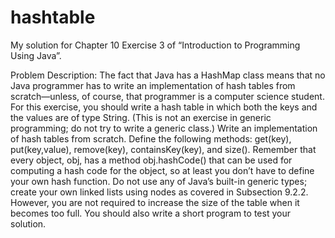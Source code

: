 # hashtable
My solution for Chapter 10 Exercise 3 of “Introduction to Programming Using Java”.

Problem Description:
The fact that Java has a HashMap class means that no Java programmer has to write
an implementation of hash tables from scratch—unless, of course, that programmer is a
computer science student.
For this exercise, you should write a hash table in which both the keys and the values
are of type String. (This is not an exercise in generic programming; do not try to write a
generic class.) Write an implementation of hash tables from scratch. Define the following
methods: get(key), put(key,value), remove(key), containsKey(key), and size().
Remember that every object, obj, has a method obj.hashCode() that can be used for
computing a hash code for the object, so at least you don’t have to define your own hash
function. Do not use any of Java’s built-in generic types; create your own linked lists
using nodes as covered in Subsection 9.2.2. However, you are not required to increase the
size of the table when it becomes too full.
You should also write a short program to test your solution.
